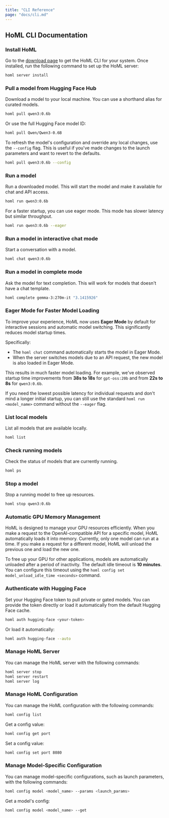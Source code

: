 ```yaml
---
title: "CLI Reference"
page: "docs/cli.md"
---
```


## HoML CLI Documentation

### Install HoML
Go to the [download page](/download.html) to get the HoML CLI for your system. Once installed, run the following command to set up the HoML server:
```bash
homl server install
```

### Pull a model from Hugging Face Hub
Download a model to your local machine. You can use a shorthand alias for curated models.
```bash
homl pull qwen3:0.6b
```
Or use the full Hugging Face model ID:
```bash
homl pull Qwen/Qwen3-0.6B
```
To refresh the model's configuration and override any local changes, use the `--config` flag. This is useful if you've made changes to the launch parameters and want to revert to the defaults.
```bash
homl pull qwen3:0.6b --config
```

### Run a model
Run a downloaded model. This will start the model and make it available for chat and API access.
```bash
homl run qwen3:0.6b
```
For a faster startup, you can use eager mode. This mode has slower latency but similar throughput.
```bash
homl run qwen3:0.6b --eager
```

### Run a model in interactive chat mode
Start a conversation with a model.
```bash
homl chat qwen3:0.6b
```

### Run a model in complete mode
Ask the model for text completion. This will work for models that doesn't have a chat template.
```bash
homl complete gemma-3:270m-it "3.1415926"
```

### Eager Mode for Faster Model Loading
To improve your experience, HoML now uses **Eager Mode** by default for interactive sessions and automatic model switching. This significantly reduces model startup times.

Specifically:
*   The `homl chat` command automatically starts the model in Eager Mode.
*   When the server switches models due to an API request, the new model is also loaded in Eager Mode.

This results in much faster model loading. For example, we've observed startup time improvements from **38s to 18s** for `gpt-oss:20b` and from **22s to 8s** for `qwen3:0.6b`.

If you need the lowest possible latency for individual requests and don't mind a longer initial startup, you can still use the standard `homl run <model_name>` command without the `--eager` flag.

### List local models
List all models that are available locally.
```bash
homl list
```

### Check running models
Check the status of models that are currently running.
```bash
homl ps
```

### Stop a model
Stop a running model to free up resources.
```bash
homl stop qwen3:0.6b
```

### Automatic GPU Memory Management
HoML is designed to manage your GPU resources efficiently. When you make a request to the OpenAI-compatible API for a specific model, HoML automatically loads it into memory.
Currently, only one model can run at a time. If you make a request for a different model, HoML will unload the previous one and load the new one.

To free up your GPU for other applications, models are automatically unloaded after a period of inactivity. The default idle timeout is **10 minutes**. You can configure this timeout using the `homl config set model_unload_idle_time <seconds>` command.

### Authenticate with Hugging Face
Set your Hugging Face token to pull private or gated models. You can provide the token directly or load it automatically from the default Hugging Face cache.
```bash
homl auth hugging-face <your-token>
```
Or load it automatically:
```bash
homl auth hugging-face --auto
```

### Manage HoML Server
You can manage the HoML server with the following commands:
```bash
homl server stop
homl server restart
homl server log
```

### Manage HoML Configuration
You can manage the HoML configuration with the following commands:
```bash
homl config list
```
Get a config value:
```bash
homl config get port
```
Set a config value:
```bash
homl config set port 8080
```

### Manage Model-Specific Configuration
You can manage model-specific configurations, such as launch parameters, with the following commands:
```bash
homl config model <model_name> --params <launch_params>
```
Get a model's config:
```bash
homl config model <model_name> --get
```
